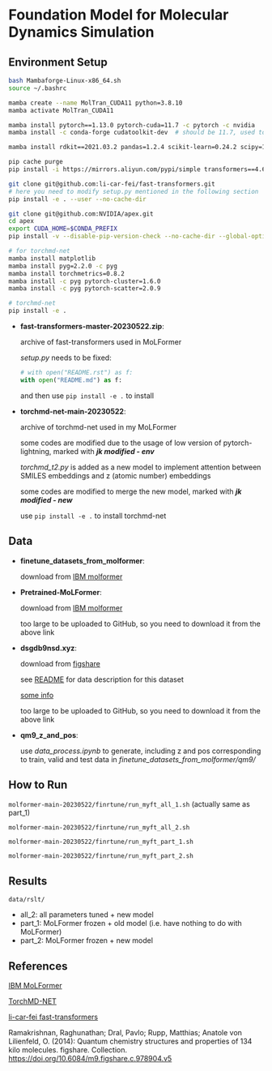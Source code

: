 # Foundation Model for Molecular Dynamics Simulation

## Environment Setup

```bash
bash Mambaforge-Linux-x86_64.sh
source ~/.bashrc

mamba create --name MolTran_CUDA11 python=3.8.10
mamba activate MolTran_CUDA11

mamba install pytorch==1.13.0 pytorch-cuda=11.7 -c pytorch -c nvidia
mamba install -c conda-forge cudatoolkit-dev  # should be 11.7, used to install nvcc for apex

mamba install rdkit==2021.03.2 pandas=1.2.4 scikit-learn=0.24.2 scipy=1.6.3 

pip cache purge
pip install -i https://mirrors.aliyun.com/pypi/simple transformers==4.6.0 pytorch-lightning==1.1.5 datasets==1.6.2 jupyterlab==3.4.0 ipywidgets==7.7.0 bertviz==1.4.0

git clone git@github.com:li-car-fei/fast-transformers.git
# here you need to modify setup.py mentioned in the following section
pip install -e . --user --no-cache-dir

git clone git@github.com:NVIDIA/apex.git
cd apex
export CUDA_HOME=$CONDA_PREFIX
pip install -v --disable-pip-version-check --no-cache-dir --global-option="--cpp_ext" --global-option="--cuda_ext" ./

# for torchmd-net
mamba install matplotlib
mamba install pyg=2.2.0 -c pyg
mamba install torchmetrics=0.8.2
mamba install -c pyg pytorch-cluster=1.6.0
mamba install -c pyg pytorch-scatter=2.0.9

# torchmd-net
pip install -e .
```

* **fast-transformers-master-20230522.zip**:

    archive of fast-transformers used in MoLFormer

    *setup.py* needs to be fixed:

    ```python
    # with open("README.rst") as f:
    with open("README.md") as f:
    ```

    and then use `pip install -e .` to install
    
* **torchmd-net-main-20230522**:

    archive of torchmd-net used in my MoLFormer

    some codes are modified due to the usage of low version of pytorch-lightning, marked with ***jk modified - env***
    
    *torchmd_t2.py* is added as a new model to implement attention between SMILES embeddings and z (atomic number) embeddings
    
    some codes are modified to merge the new model, marked with ***jk modified - new***
    
    use `pip install -e .` to install torchmd-net

## Data

* **finetune_datasets_from_molformer**:

    download from [IBM molformer](https://github.com/IBM/molformer)

* **Pretrained-MoLFormer**:

    download from [IBM molformer](https://github.com/IBM/molformer)

    too large to be uploaded to GitHub, so you need to download it from the above link

* **dsgdb9nsd.xyz**:

    download from [figshare](https://figshare.com/collections/Quantum_chemistry_structures_and_properties_of_134_kilo_molecules/978904)

    see [README](https://figshare.com/articles/dataset/Readme_file_Data_description_for_Quantum_chemistry_structures_and_properties_of_134_kilo_molecules_/1057641?backTo=/collections/Quantum_chemistry_structures_and_properties_of_134_kilo_molecules/978904) for data description for this dataset

    [some info](http://quantum-machine.org/datasets/)

    too large to be uploaded to GitHub, so you need to download it from the above link

* **qm9_z_and_pos**:

    use *data_process.ipynb* to generate, including z and pos corresponding to train, valid and test data in *finetune_datasets_from_molformer/qm9/*

## How to Run

`molformer-main-20230522/finrtune/run_myft_all_1.sh` (actually same as part_1)

`molformer-main-20230522/finrtune/run_myft_all_2.sh`

`molformer-main-20230522/finrtune/run_myft_part_1.sh`

`molformer-main-20230522/finrtune/run_myft_part_2.sh`

## Results

`data/rslt/`

* all_2: all parameters tuned + new model
* part_1: MoLFormer frozen + old model (i.e. have nothing to do with MoLFormer)
* part_2: MoLFormer frozen + new model

## References

[IBM MoLFormer](https://github.com/IBM/molformer)

[TorchMD-NET](https://github.com/torchmd/torchmd-net)

[li-car-fei fast-transformers](https://github.com/li-car-fei/fast-transformers)

Ramakrishnan, Raghunathan; Dral, Pavlo; Rupp, Matthias; Anatole von Lilienfeld, O. (2014): Quantum chemistry structures and properties of 134 kilo molecules. figshare. Collection. https://doi.org/10.6084/m9.figshare.c.978904.v5